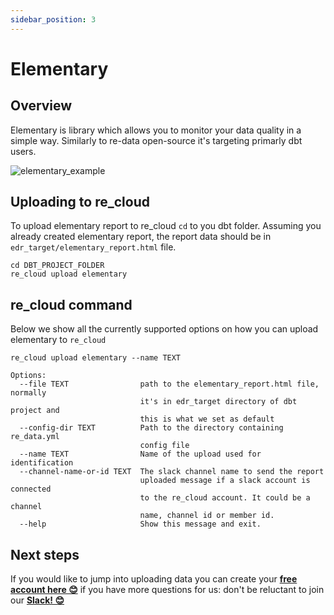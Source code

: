 ```yaml
---
sidebar_position: 3
---
```


# Elementary

## Overview

Elementary is library which allows you to monitor your data quality in a simple way. Similarly to re-data open-source it's targeting primarly dbt users.

![elementary_example](/re_cloud/integrations/elementary.png)

## Uploading to re_cloud

To upload elementary report to re_cloud `cd` to you dbt folder. Assuming you already created elementary report, the report data should be in `edr_target/elementary_report.html` file. 

```
cd DBT_PROJECT_FOLDER
re_cloud upload elementary
```

## re_cloud command

Below we show all the currently supported options on how you can upload elementary to `re_cloud`

```
re_cloud upload elementary --name TEXT 

Options:
  --file TEXT                path to the elementary_report.html file, normally
                             it's in edr_target directory of dbt project and
                             this is what we set as default
  --config-dir TEXT          Path to the directory containing re_data.yml
                             config file
  --name TEXT                Name of the upload used for identification
  --channel-name-or-id TEXT  The slack channel name to send the report
                             uploaded message if a slack account is connected
                             to the re_cloud account. It could be a channel
                             name, channel id or member id.
  --help                     Show this message and exit.
```

## Next steps

If you would like to jump into uploading data you can create your **[free account here 😊](https://cloud.getre.io/#/register)** if you have more questions for us: don't be reluctant to join our **[Slack! 😊](https://www.getre.io/slack)**

